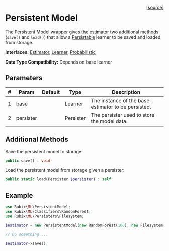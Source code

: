 <span style="float:right;"><a href="https://github.com/RubixML/RubixML/blob/master/src/PersitentModel.php">[source]</a></span>

# Persistent Model
The Persistent Model wrapper gives the estimator two additional methods (`save()` and `load()`) that allow a [Persistable](persistable.md) learner to be saved and loaded from storage.

**Interfaces:** [Estimator](estimator.md), [Learner](learner.md), [Probabilistic](probabilistic.md)

**Data Type Compatibility:** Depends on base learner

## Parameters
| # | Param | Default | Type | Description |
|---|---|---|---|---|
| 1 | base | | Learner | The instance of the base estimator to be persisted. |
| 2 | persister | | Persister | The persister used to store the model data. |

## Additional Methods
Save the persistent model to storage:
```php
public save() : void
```

Load the persistent model from storage given a persister:
```php
public static load(Persister $persister) : self
```

## Example
```php
use Rubix\ML\PersistentModel;
use Rubix\ML\Classifiers\RandomForest;
use Rubix\ML\Persisters\Filesystem;

$estimator = new PersistentModel(new RandomForest(100), new Filesystem('example.model'));

// Do something ...

$estimator->save();
```